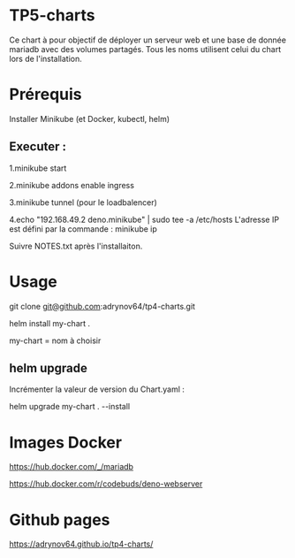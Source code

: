 # TP5-charts

Ce chart à pour objectif de déployer un serveur web et une base de donnée mariadb avec des volumes partagés.
Tous les noms utilisent celui du chart lors de l'installation.

# Prérequis

Installer Minikube (et Docker, kubectl, helm)

## Executer : 
1.minikube start

2.minikube addons enable ingress

3.minikube tunnel (pour le loadbalencer)

4.echo "192.168.49.2 deno.minikube" | sudo tee -a /etc/hosts
L'adresse IP est défini par la commande : minikube ip

Suivre NOTES.txt après l'installaiton.

# Usage
git clone git@github.com:adrynov64/tp4-charts.git


helm install my-chart .

my-chart = nom à choisir

## helm upgrade 

Incrémenter la valeur de version du Chart.yaml :

helm upgrade my-chart . --install

# Images Docker

https://hub.docker.com/_/mariadb

https://hub.docker.com/r/codebuds/deno-webserver

# Github pages

https://adrynov64.github.io/tp4-charts/


